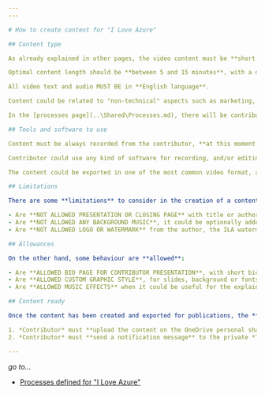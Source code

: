 ```yaml
---
---

# How to create content for "I Love Azure"

## Content type

As already explained in other pages, the video content must be **short video tutorial** (or any other kind of useful explanation) about one or more *Microsoft Azure* capabilities.

Optimal content length should be **between 5 and 15 minutes**, with a desirable maximum length of around 20 minutes.

All video text and audio MUST BE in **English language**.

Content could be related to "non-technical" aspects such as marketing, pricing, architecture, general availability announce, public github repo or whatever could be useful in any way to the attendee to learn more about *Microsoft Azure* .

In the [processes page](..\Shared\Processes.md), there will be contributor processes explained, including new content creation guidelines.

## Tools and software to use

Content must be always recorded from the contributor, **at this moment there is no plan for live streaming** (in the future will be considered).

Contributor could use any kind of software for recording, and/or editing the content to publish.

The content could be exported in one of the most common video format, anyway **.MP4 format is preferred**.

## Limitations

There are some **limitations** to consider in the creation of a content:

- Are **NOT ALLOWED PRESENTATION OR CLOSING PAGE** with title or author information, these will be added from the ILA Editor using the graphic design or style defined for the community;
- Are **NOT ALLOWED ANY BACKGROUND MUSIC**, it could be optionally added from the ILA Editor (it is still an open point);
- Are **NOT ALLOWED LOGO OR WATERMARK** from the author, the ILA watermark will be added in an angle from the ILA Editor;

## Allowances

On the other hand, some behaviour are **allowed**:

- Are **ALLOWED BIO PAGE FOR CONTRIBUTOR PRESENTATION**, with short bio info and references to be reached from the audience;
- Are **ALLOWED CUSTOM GRAPHIC STYLE**, for slides, background or fonts;
- Are **ALLOWED MUSIC EFFECTS** when it could be useful for the explaination;

## Content ready

Once the content has been created and exported for publications, the **following steps** are required:

1. *Contributor* must **upload the content on the OneDrive personal shared folder** assigned when has received the contributor acceptance mail from *Administrators*;
2. *Contributor* must **send a notification message** to the private *Telegram group*, to notify the availability of a new content to the *Editors*; the message must clearly specify the name of the *Contributor* (in case it's not clear from the Telegram account display name itself);

---
```

*go to...*

- [Processes defined for "I Love Azure"](..\..\Processes.md)

